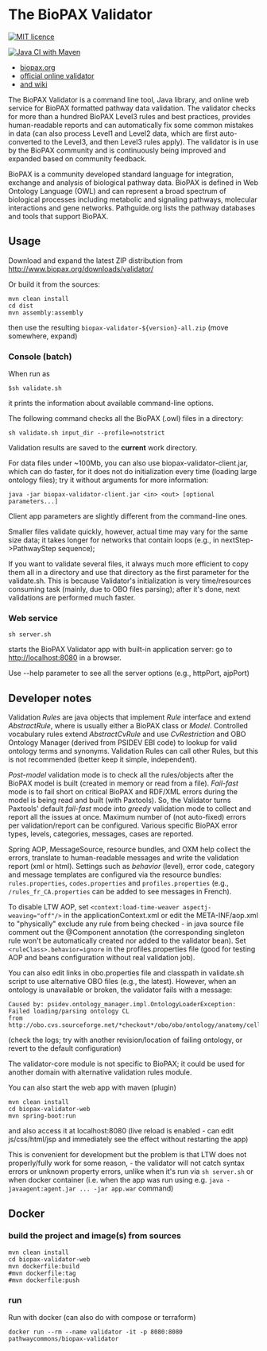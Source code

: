 # The BioPAX Validator

[![MIT licence](https://img.shields.io/badge/License-MIT-blue.svg)](https://opensource.org/licenses/MIT)

[![Java CI with Maven](https://github.com/BioPAX/validator/actions/workflows/maven.yml/badge.svg)](https://github.com/BioPAX/validator/actions/workflows/maven.yml)


-  [biopax.org](http://www.biopax.org)
-  [official online validator](http://www.biopax.org/validator/)
-  [and wiki](https://github.com/BioPAX/validator/wiki)

The BioPAX Validator is a command line tool, Java library, and online
web service for BioPAX formatted pathway data validation. The validator
checks for more than a hundred BioPAX Level3 rules and best practices, 
provides human-readable reports and can automatically fix some common 
mistakes in data (can also process Level1 and Level2 data, which are 
first auto-converted to the Level3, and then Level3 rules apply). 
The validator is in use by the BioPAX community and is continuously being
improved and expanded based on community feedback.

BioPAX is a community developed standard language for integration, 
exchange and analysis of biological pathway data. BioPAX is defined 
in Web Ontology Language (OWL) and can represent a broad spectrum 
of biological processes including metabolic and signaling pathways, 
molecular interactions and gene networks. Pathguide.org lists the 
pathway databases and tools that support BioPAX.

## Usage

Download and expand the latest ZIP distribution from <http://www.biopax.org/downloads/validator/> 

Or build it from the sources:

```
mvn clean install
cd dist
mvn assembly:assembly
```

then use the resulting `biopax-validator-${version}-all.zip` (move somewhere, expand)

### Console (batch)

When run as

```$sh validate.sh```

it prints the information about available command-line options. 

The following command checks all the BioPAX (.owl) files in a directory: 

```sh validate.sh input_dir --profile=notstrict```

Validation results are saved to the **current** work directory.

For data files under ~100Mb, you can also use biopax-validator-client.jar, 
which can do faster, for it does not do initialization every time 
(loading large ontology files); try it without arguments for more information:

```java -jar biopax-validator-client.jar <in> <out> [optional parameters...]```

Client app parameters are slightly different from the command-line ones.

Smaller files validate quickly, however, actual time may vary for the same size data; 
it takes longer for networks that contain loops (e.g., in nextStep->PathwayStep sequence);

If you want to validate several files, it always much more efficient 
to copy them all in a directory and use that directory as the first 
parameter for the validate.sh. This is because Validator's initialization
is very time/resources consuming task (mainly, due to OBO files parsing); 
after it's done, next validations are performed much faster.

### Web service

```sh server.sh```

starts the BioPAX Validator app with built-in application server: 
go to <http://localhost:8080> in a browser.

Use --help parameter to see all the server options (e.g., httpPort, ajpPort)

## Developer notes

Validation _Rules_ are java objects that implement _Rule<E>_ interface and 
extend _AbstractRule<E>_, where _<E>_ is usually either a BioPAX class or _Model_. 
Controlled vocabulary rules extend _AbstractCvRule_ and use _CvRestriction_ and 
OBO Ontology Manager (derived from PSIDEV EBI code) to lookup for valid ontology terms and synonyms.
Validation Rules can call other Rules, but this is not recommended (better keep it simple, independent). 

_Post-model_ validation mode is to check 
all the rules/objects after the BioPAX model is built (created in memory or 
read from a file). _Fail-fast_ mode is to fail short on critical BioPAX and 
RDF/XML errors during the model is being read and built (with Paxtools). So, 
the Validator turns Paxtools' default _fail-fast_ mode into _greedy_ validation 
mode to collect and report all the issues at once. Maximum number of (not 
auto-fixed) errors per validation/report can be configured. Various specific 
BioPAX error types, levels, categories, messages, cases are reported. 

Spring AOP, MessageSource, resource bundles, and OXM help collect the errors, 
translate to human-readable messages and write the validation report (xml or html).
Settings such as _behavior_ (level), error code, category and message templates
are configured via the resource bundles: `rules.properties`, `codes.properties` and 
`profiles.properties` (e.g., `/rules_fr_CA.properties` can be added to see messages 
in French). 

To disable LTW AOP, set ```<context:load-time-weaver aspectj-weaving="off"/>```
in the applicationContext.xml or edit the META-INF/aop.xml to "physically" 
exclude any rule from being checked - in java source file comment out the 
@Component annotation (the corresponding singleton rule won't be automatically 
created nor added to the validator bean). Set ```<ruleClass>.behavior=ignore``` 
in the profiles.properties file (good for testing AOP and beans configuration 
without real validation job).

You can also edit links in obo.properties file and classpath in validate.sh 
script to use alternative OBO files (e.g., the latest). However, when an ontology
is unavailable or broken, the validator fails with a message: 
```text
Caused by: psidev.ontology_manager.impl.OntologyLoaderException: Failed loading/parsing ontology CL 
from http://obo.cvs.sourceforge.net/*checkout*/obo/obo/ontology/anatomy/cell_type/cell.obo
```
(check the logs; try with another revision/location of failing ontology,
or revert to the default configuration)

The validator-core module is not specific to BioPAX; 
it could be used for another domain with alternative validation rules module.

You can also start the web app with maven (plugin)

```
mvn clean install
cd biopax-validator-web
mvn spring-boot:run
```

and also access it at localhost:8080 (live reload is enabled - can edit js/css/html/jsp and immediately see the effect 
without restarting the app)

This is convenient for development but the problem is that LTW does not properly/fully work for some reason, -
the validator will not catch syntax errors or unknown property errors, unlike when it's run via `sh server.sh` or 
when docker container (i.e. when the app was run using e.g. `java -javaagent:agent.jar ... -jar app.war` command)

## Docker

### build the project and image(s) from sources
```
mvn clean install
cd biopax-validator-web
mvn dockerfile:build
#mvn dockerfile:tag
#mvn dockerfile:push
```

### run
Run with docker (can also do with compose or terraform)
```
docker run --rm --name validator -it -p 8080:8080 pathwaycommons/biopax-validator
```
